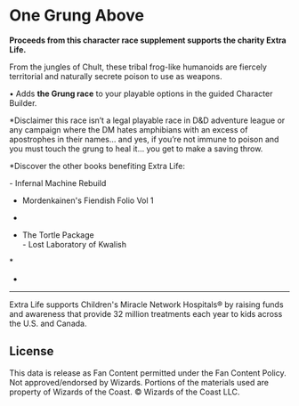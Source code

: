 # One Grung Above

**Proceeds from this character race supplement supports the charity Extra Life.**

From the jungles of Chult, these tribal frog-like humanoids are fiercely territorial and naturally secrete poison to use as weapons.

• Adds **the Grung race** to your playable options in the guided Character Builder.

*Disclaimer this race isn’t a legal playable race in D&D adventure league or any campaign where the DM hates amphibians with an excess of apostrophes in their names… and yes, if you’re not immune to poison and you must touch the grung to heal it… you get to make a saving throw.<br>

*Discover the other books benefiting Extra Life:<br>

\- Infernal Machine Rebuild<br>

- Mordenkainen's Fiendish Folio Vol 1<br>

-

- The Tortle Package<br>- Lost Laboratory of Kwalish

*<br>

*

---

Extra Life supports Children's Miracle Network Hospitals® by raising funds and awareness that provide 32 million treatments each year to kids across the U.S. and Canada.

## License

This data is release as Fan Content permitted under the Fan Content Policy. Not approved/endorsed by Wizards. Portions of the materials used are property of Wizards of the Coast. © Wizards of the Coast LLC.
